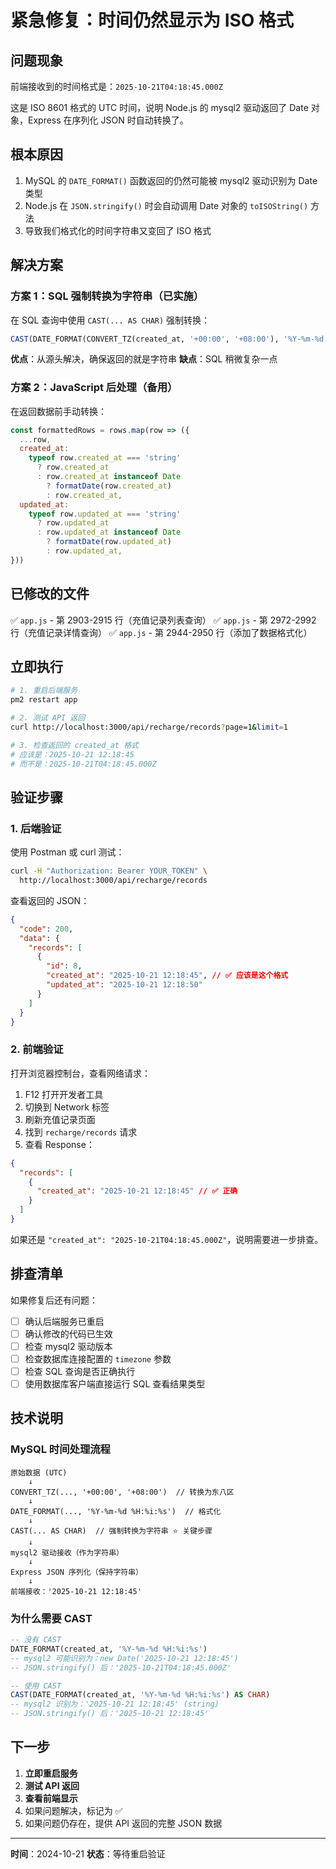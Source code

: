 # 紧急修复：时间仍然显示为 ISO 格式

## 问题现象

前端接收到的时间格式是：`2025-10-21T04:18:45.000Z`

这是 ISO 8601 格式的 UTC 时间，说明 Node.js 的 mysql2 驱动返回了 Date 对象，Express 在序列化 JSON 时自动转换了。

## 根本原因

1. MySQL 的 `DATE_FORMAT()` 函数返回的仍然可能被 mysql2 驱动识别为 Date 类型
2. Node.js 在 `JSON.stringify()` 时会自动调用 Date 对象的 `toISOString()` 方法
3. 导致我们格式化的时间字符串又变回了 ISO 格式

## 解决方案

### 方案 1：SQL 强制转换为字符串（已实施）

在 SQL 查询中使用 `CAST(... AS CHAR)` 强制转换：

```sql
CAST(DATE_FORMAT(CONVERT_TZ(created_at, '+00:00', '+08:00'), '%Y-%m-%d %H:%i:%s') AS CHAR) as created_at
```

**优点**：从源头解决，确保返回的就是字符串
**缺点**：SQL 稍微复杂一点

### 方案 2：JavaScript 后处理（备用）

在返回数据前手动转换：

```javascript
const formattedRows = rows.map(row => ({
  ...row,
  created_at:
    typeof row.created_at === 'string'
      ? row.created_at
      : row.created_at instanceof Date
        ? formatDate(row.created_at)
        : row.created_at,
  updated_at:
    typeof row.updated_at === 'string'
      ? row.updated_at
      : row.updated_at instanceof Date
        ? formatDate(row.updated_at)
        : row.updated_at,
}))
```

## 已修改的文件

✅ `app.js` - 第 2903-2915 行（充值记录列表查询）
✅ `app.js` - 第 2972-2992 行（充值记录详情查询）
✅ `app.js` - 第 2944-2950 行（添加了数据格式化）

## 立即执行

```bash
# 1. 重启后端服务
pm2 restart app

# 2. 测试 API 返回
curl http://localhost:3000/api/recharge/records?page=1&limit=1

# 3. 检查返回的 created_at 格式
# 应该是：2025-10-21 12:18:45
# 而不是：2025-10-21T04:18:45.000Z
```

## 验证步骤

### 1. 后端验证

使用 Postman 或 curl 测试：

```bash
curl -H "Authorization: Bearer YOUR_TOKEN" \
  http://localhost:3000/api/recharge/records
```

查看返回的 JSON：

```json
{
  "code": 200,
  "data": {
    "records": [
      {
        "id": 8,
        "created_at": "2025-10-21 12:18:45", // ✅ 应该是这个格式
        "updated_at": "2025-10-21 12:18:50"
      }
    ]
  }
}
```

### 2. 前端验证

打开浏览器控制台，查看网络请求：

1. F12 打开开发者工具
2. 切换到 Network 标签
3. 刷新充值记录页面
4. 找到 `recharge/records` 请求
5. 查看 Response：

```json
{
  "records": [
    {
      "created_at": "2025-10-21 12:18:45" // ✅ 正确
    }
  ]
}
```

如果还是 `"created_at": "2025-10-21T04:18:45.000Z"`，说明需要进一步排查。

## 排查清单

如果修复后还有问题：

- [ ] 确认后端服务已重启
- [ ] 确认修改的代码已生效
- [ ] 检查 mysql2 驱动版本
- [ ] 检查数据库连接配置的 `timezone` 参数
- [ ] 检查 SQL 查询是否正确执行
- [ ] 使用数据库客户端直接运行 SQL 查看结果类型

## 技术说明

### MySQL 时间处理流程

```
原始数据 (UTC)
    ↓
CONVERT_TZ(..., '+00:00', '+08:00')  // 转换为东八区
    ↓
DATE_FORMAT(..., '%Y-%m-%d %H:%i:%s')  // 格式化
    ↓
CAST(... AS CHAR)  // 强制转换为字符串 ⭐ 关键步骤
    ↓
mysql2 驱动接收（作为字符串）
    ↓
Express JSON 序列化（保持字符串）
    ↓
前端接收：'2025-10-21 12:18:45'
```

### 为什么需要 CAST

```sql
-- 没有 CAST
DATE_FORMAT(created_at, '%Y-%m-%d %H:%i:%s')
-- mysql2 可能识别为：new Date('2025-10-21 12:18:45')
-- JSON.stringify() 后：'2025-10-21T04:18:45.000Z'

-- 使用 CAST
CAST(DATE_FORMAT(created_at, '%Y-%m-%d %H:%i:%s') AS CHAR)
-- mysql2 识别为：'2025-10-21 12:18:45' (string)
-- JSON.stringify() 后：'2025-10-21 12:18:45'
```

## 下一步

1. **立即重启服务**
2. **测试 API 返回**
3. **查看前端显示**
4. 如果问题解决，标记为 ✅
5. 如果问题仍存在，提供 API 返回的完整 JSON 数据

---

**时间**：2024-10-21
**状态**：等待重启验证
